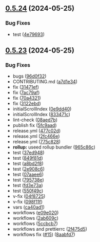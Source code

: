 ## [0.5.24](https://github.com/asdotdev/react-list/compare/v0.5.23...v0.5.24) (2024-05-25)


### Bug Fixes

* test ([4e79693](https://github.com/asdotdev/react-list/commit/4e796931ed3302f46698334f7c9f9cb887db1ae1))



## [0.5.23](https://github.com/asdotdev/react-list/compare/965c86c0c59fae28a601fee051fad9ff4ce487d6...v0.5.23) (2024-05-25)


### Bug Fixes

* bugs ([96d0f32](https://github.com/asdotdev/react-list/commit/96d0f322cb075122202dd7227809e42336afa66f))
* CONTRIBUTING.md ([a7d1e34](https://github.com/asdotdev/react-list/commit/a7d1e347f5833a7d5800748703d813699d2ef16b))
* fix ([31471ef](https://github.com/asdotdev/react-list/commit/31471efd0bfa7f6b5ad56239b08ed840dacc8055))
* fix ([7ac79af](https://github.com/asdotdev/react-list/commit/7ac79af15d245df7fb0bd63de502135015bb5f28))
* fix ([70a4321](https://github.com/asdotdev/react-list/commit/70a43215cca7a2742cada40ea3915b79f0e1bf0c))
* fix ([3122ebd](https://github.com/asdotdev/react-list/commit/3122ebd821de1e71553a34f0baad436c66798782))
* initialScrollIndex ([0e9dd40](https://github.com/asdotdev/react-list/commit/0e9dd4044cd5120b18c26104918e775f0f7ae7c6))
* initialScrollIndex ([833471c](https://github.com/asdotdev/react-list/commit/833471c36b8463c495225fab4641f0131ba40287))
* lint-check ([08aed7b](https://github.com/asdotdev/react-list/commit/08aed7b47052d69d13b29670f16cfb9f2945a6b1))
* publish fix ([5fc9aad](https://github.com/asdotdev/react-list/commit/5fc9aad401e7ac073bbbea0763f0bdc04b66952b))
* release.yml ([477c02d](https://github.com/asdotdev/react-list/commit/477c02df230e64b1f41399f9e74377f6d69a816f))
* release.yml ([2fc466e](https://github.com/asdotdev/react-list/commit/2fc466ecbc33726fbeecc3cff07126ff61f59f61))
* release.yml ([775c828](https://github.com/asdotdev/react-list/commit/775c82858bc57dd8e515cd8e7f1c11c2f67baf7b))
* **rollup:** useed rollup bundler ([965c86c](https://github.com/asdotdev/react-list/commit/965c86c0c59fae28a601fee051fad9ff4ce487d6))
* test ([37ed948](https://github.com/asdotdev/react-list/commit/37ed948c1ab0def556bcfb36817332bbfb80bff1))
* test ([849f81d](https://github.com/asdotdev/react-list/commit/849f81d573a38773602c81af68fb7364a017aeb4))
* test ([a8bd2f8](https://github.com/asdotdev/react-list/commit/a8bd2f87448c05d6fc9a2550adb629242098968d))
* test ([2e908c6](https://github.com/asdotdev/react-list/commit/2e908c645b77f2726154c3547157cc7c3b581a81))
* test ([07aaee6](https://github.com/asdotdev/react-list/commit/07aaee6fe7f3695edc97b63f37339ced5cf362d4))
* test ([795738e](https://github.com/asdotdev/react-list/commit/795738e378fb2920dec4a0374c990ad3246beb2f))
* test ([fd3e73a](https://github.com/asdotdev/react-list/commit/fd3e73adb71dbb67cacda3ef869afa7653d35b75))
* test ([550f49c](https://github.com/asdotdev/react-list/commit/550f49c092ac22b470f3598b19172685d486ae8b))
* v-fix ([04f8725](https://github.com/asdotdev/react-list/commit/04f872564ed6daec7d026ce5029687dbe63fff4a))
* v-fix ([098f11f](https://github.com/asdotdev/react-list/commit/098f11fcc02962c7a9a0f3e8121478847daffa20))
* vars ([ca40ad1](https://github.com/asdotdev/react-list/commit/ca40ad161853363480ebe0a529bfc390f14ff2f4))
* workflows ([e09e020](https://github.com/asdotdev/react-list/commit/e09e0205fd6c4d9a646691f01bda6270db707b58))
* workflows ([2ab609c](https://github.com/asdotdev/react-list/commit/2ab609c803a48514787553c960323c59c1425b7d))
* workflows ([5ccbcb7](https://github.com/asdotdev/react-list/commit/5ccbcb73bc46e05985e029d6f3487aef6a08f47a))
* workflows and prettierrc ([2f475d5](https://github.com/asdotdev/react-list/commit/2f475d55a9832f0f81ae51224a6871d631786031))
* workflows fix ([#15](https://github.com/asdotdev/react-list/issues/15)) ([8aabfd7](https://github.com/asdotdev/react-list/commit/8aabfd7de0693c515f96ed3a428d7fd437451b17))



